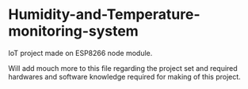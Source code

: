 # Humidity-and-Temperature-monitoring-system
IoT project made on ESP8266 node module.

Will add mouch more to this file regarding the project set and required hardwares and software knowledge required for making of this project.
